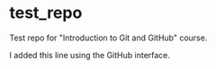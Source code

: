 # test_repo
Test repo for "Introduction to Git and GitHub" course.

I added this line using the GitHub interface.
